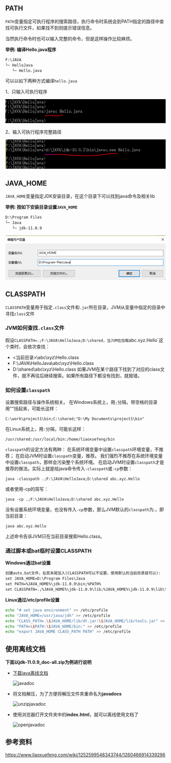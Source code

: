 ## PATH
`PATH`变量指定可执行程序的搜索路径，执行命令时系统会到PATH指定的路径中查找可执行文件，如果找不到则提示错误信息。

当然执行命令时也可以输入完整的命令，但是这样操作比较麻烦。

**举例: 编译Hello.java程序**

```html
F:\JAVA
└─ HelloJava
   └─ Hello.java
```
	  
可以以如下两种方式编译`hello.java`

1、只输入可执行程序

![javaccmd](/pics/javaccmd.PNG)

2、输入可执行程序完整路径

![javaccmd](/pics/fulljavaccmd.PNG)

## JAVA_HOME

`JAVA_HOME`变量指定JDK安装目录，在这个目录下可以找到java命令及相关lib

**举例: 按如下安装目录设置`JAVA_HOME`**

```html
D:\Program Files
└─ Java
   └─ jdk-11.0.9
```

![javahome](/pics/javahome.PNG)

## CLASSPATH

`CLASSPATH`变量用于指定`.class`文件和`.jar`所在目录，JVM从变量中指定的目录中寻找`class`文件

### JVM如何查找`.class`文件

假设`CLASSPATH=.;F:\JAVA\HelloJava;D:\shared，当JVM在加载`abc.xyz.Hello`这个类时，会依次查找：
* <当前目录>\abc\xyz\Hello.class
* F:\JAVA\HelloJava\abc\xyz\Hello.class
* D:\shared\abc\xyz\Hello.class
如果JVM在某个路径下找到了对应的class文件，就不再往后继续搜索。如果所有路径下都没有找到，就报错。

### 如何设置`classpath`

设置搜索路径与操作系统相关。
在Windows系统上，用`;`分隔，带空格的目录用""括起来，可能长这样：
```
C:\work\project1\bin;C:\shared;"D:\My Documents\project1\bin"
```

在Linux系统上，用`:`分隔，可能长这样：
```
/usr/shared:/usr/local/bin:/home/liaoxuefeng/bin
```

`classpath`的设定方法有两种：
在系统环境变量中设置`classpath`环境变量，不推荐；
在启动JVM时设置`classpath`变量，推荐。
我们强烈不推荐在系统环境变量中设置`classpath`，那样会污染整个系统环境。
在启动JVM时设置`classpath`才是推荐的做法。实际上就是给java命令传入`-classpath`或`-cp`参数：

```
java -classpath .;F:\JAVA\HelloJava;D:\shared abc.xyz.Hello
```

或者使用-cp的简写：

```
java -cp .;F:\JAVA\HelloJava;D:\shared abc.xyz.Hello
```

没有设置系统环境变量，也没有传入`-cp`参数，那么JVM默认的`classpath`为.，即当前目录：

```
java abc.xyz.Hello
```

上述命令告诉JVM只在当前目录搜索Hello.class。

### 通过脚本或bat临时设置CLASSPATH

**Windows通过bat设置**

```html
创建auto.bat文件，在其末尾加入(CLASSPATH可以不设置，使用默认的当前目录就可以): 
set JAVA_HOME=D:\Program Files\Java
set PATH=%JAVA_HOME%\jdk-11.0.9\bin;%PATH%
set CLASSPATH=.;%JAVA_HOME%\jdk-11.0.9\lib;%JAVA_HOME%\jdk-11.0.9\lib\tools.jar
```

**Linux通过/etc/profile设置**

```bash
echo "# set java environment" >> /etc/profile
echo "JAVA_HOME=/usr/java/jdk" >> /etc/profile
echo "CLASS_PATH=.\$JAVA_HOME/lib/dt.jar:\$JAVA_HOME/lib/tools.jar" >> /etc/profile
echo "PATH=\$PATH:\$JAVA_HOME/bin:" >> /etc/profile
echo "export JAVA_HOME CLASS_PATH PATH" >> /etc/profile
```

## 使用离线文档

**下面以jdk-11.0.9_doc-all.zip为例进行说明**

* [下载java离线文档](https://www.oracle.com/java/technologies/javase-jdk11-doc-downloads.html)

  ![javadoc](/pics/javadoc.PNG)
  
* 将文档解压，为了方便将解压文件夹重命名为**javadocs**

  ![unzipjavadoc](/pics/unzipjavadoc.PNG)
  
* 使用浏览器打开文件夹中的**index.html**，就可以离线使用文档了

  ![openjavadoc](/pics/openjavadoc.PNG)

## 参考资料

https://www.liaoxuefeng.com/wiki/1252599548343744/1260466914339296
